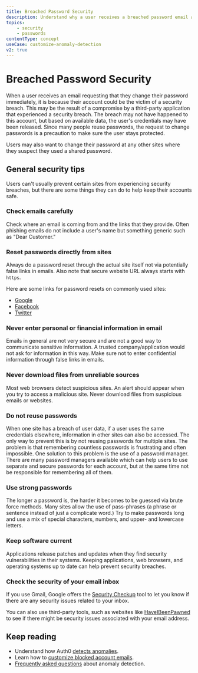 ```yaml
---
title: Breached Password Security
description: Understand why a user receives a breached password email and general web security tips.
topics:
    - security
    - passwords
contentType: concept
useCase: customize-anomaly-detection
v2: true
---
```


# Breached Password Security

When a user receives an email requesting that they change their password immediately, it is because their account could be the victim of a security breach. This may be the result of a compromise by a third-party application that experienced a security breach. The breach may not have happened to this account, but based on available data, the user's credentials may have been released. Since many people reuse passwords, the request to change passwords is a precaution to make sure the user stays protected. 

Users may also want to change their password at any other sites where they suspect they used a shared password. 

## General security tips

Users can't usually prevent certain sites from experiencing security breaches, but there are some things they can do to help keep their accounts safe.

### Check emails carefully

Check where an email is coming from and the links that they provide. Often phishing emails do not include a user's name but something generic such as "Dear Customer."  

### Reset passwords directly from sites

Always do a password reset through the actual site itself not via potentially false links in emails. Also note that secure website URL always starts with `https`.

Here are some links for password resets on commonly used sites:
* [Google](https://www.google.com/accounts/recovery/)
* [Facebook](https://www.facebook.com/settings)
* [Twitter](https://twitter.com/settings/password)

### Never enter personal or financial information in email

Emails in general are not very secure and are not a good way to communicate sensitive information. A trusted company/application would not ask for  information in this way. Make sure not to enter confidential information through false links in emails. 

### Never download files from unreliable sources

Most web browsers detect suspicious sites. An alert should appear when you try to access a malicious site. Never download files from suspicious emails or websites.

### Do not reuse passwords

When one site has a breach of user data, if a user uses the same credentials elsewhere, information in other sites can also be accessed. The only way to prevent this is by not reusing passwords for multiple sites. The problem is that remembering countless passwords is frustrating and often impossible. One solution to this problem is the use of a password manager. There are many password managers available which can help users to use separate and secure passwords for each account, but at the same time not be responsible for remembering all of them. 

### Use strong passwords

The longer a password is, the harder it becomes to be guessed via brute force methods. Many sites allow the use of pass-phrases (a phrase or sentence instead of just a complicate word.) Try to make passwords long and use a mix of special characters, numbers, and upper- and lowercase letters.

### Keep software current

Applications release patches and updates when they find security vulnerabilities in their systems. Keeping applications, web browsers, and operating systems up to date can help prevent security breaches.

### Check the security of your email inbox

If you use Gmail, Google offers the [Security Checkup](https://myaccount.google.com/security-checkup) tool to let you know if there are any security issues related to your inbox.

You can also use third-party tools, such as websites like [HaveIBeenPawned](https://haveibeenpwned.com/PwnedWebsites) to see if there might be security issues associated with your email address.

## Keep reading

* Understand how Auth0 [detects anomalies](/anomaly-detection).
* Learn how to [customize blocked account emails](/anomaly-detection/guides/customize-blocked-account-emails).
* [Frequently asked questions](/anomaly-detection/references/anomaly-detection-faqs) about anomaly detection.
